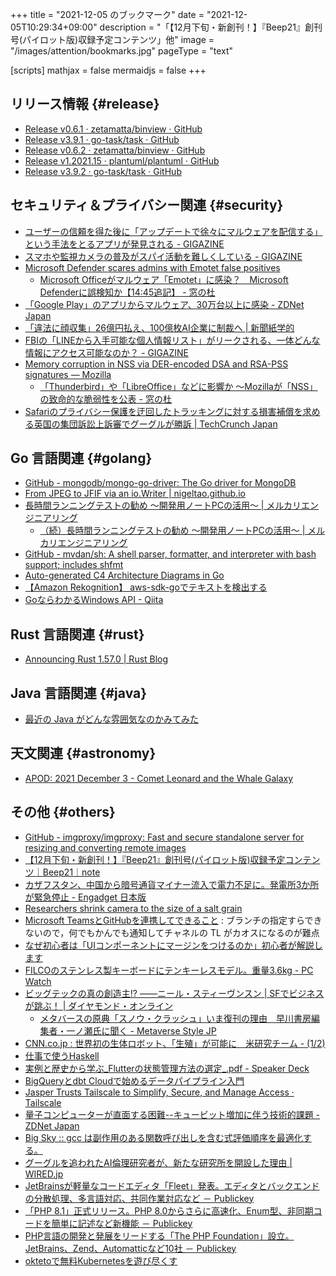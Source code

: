 +++
title = "2021-12-05 のブックマーク"
date =  "2021-12-05T10:29:34+09:00"
description = "「【12月下旬・新創刊！】『Beep21』創刊号(パイロット版)収録予定コンテンツ」他"
image = "/images/attention/bookmarks.jpg"
pageType = "text"

[scripts]
  mathjax = false
  mermaidjs = false
+++

## リリース情報 {#release}

- [Release v0.6.1 · zetamatta/binview · GitHub](https://github.com/zetamatta/binview/releases/tag/v0.6.1)
- [Release v3.9.1 · go-task/task · GitHub](https://github.com/go-task/task/releases/tag/v3.9.1)
- [Release v0.6.2 · zetamatta/binview · GitHub](https://github.com/zetamatta/binview/releases/tag/v0.6.2)
- [Release v1.2021.15 · plantuml/plantuml · GitHub](https://github.com/plantuml/plantuml/releases/tag/v1.2021.15)
- [Release v3.9.2 · go-task/task · GitHub](https://github.com/go-task/task/releases/tag/v3.9.2)

## セキュリティ＆プライバシー関連 {#security}

- [ユーザーの信頼を得た後に「アップデートで徐々にマルウェアを配信する」という手法をとるアプリが発見される - GIGAZINE](https://gigazine.net/news/20211130-malware-infections-google-play/)
- [スマホや監視カメラの普及がスパイ活動を難しくしている - GIGAZINE](https://gigazine.net/news/20211130-spying-obstacles/)
- [Microsoft Defender scares admins with Emotet false positives](https://www.bleepingcomputer.com/news/microsoft/microsoft-defender-scares-admins-with-emotet-false-positives/)
  - [Microsoft Officeがマルウェア「Emotet」に感染？　Microsoft Defenderに誤検知か【14:45追記】 - 窓の杜](https://forest.watch.impress.co.jp/docs/news/1370509.html)
- [「Google Play」のアプリからマルウェア、30万台以上に感染 - ZDNet Japan](https://japan.zdnet.com/article/35180129/)
- [「違法に顔収集」26億円払え、100億枚AI企業に制裁へ | 新聞紙学的](https://kaztaira.wordpress.com/2021/12/02/facial_recognition_company_faces_17_million_pound_fines/)
- [FBIの「LINEから入手可能な個人情報リスト」がリークされる、一体どんな情報にアクセス可能なのか？ - GIGAZINE](https://gigazine.net/news/20211202-line-fbi/)
- [Memory corruption in NSS via DER-encoded DSA and RSA-PSS signatures — Mozilla](https://www.mozilla.org/en-US/security/advisories/mfsa2021-51/)
  - [「Thunderbird」や「LibreOffice」などに影響か ～Mozillaが「NSS」の致命的な脆弱性を公表 - 窓の杜](https://forest.watch.impress.co.jp/docs/news/1371016.html)
- [Safariのプライバシー保護を迂回したトラッキングに対する損害補償を求める英国の集団訴訟上訴審でグーグルが勝訴  |  TechCrunch Japan](https://jp.techcrunch.com/2021/11/29/2021-11-10-google-wins-appeal-against-uk-class-action-style-suit-seeking-damages-for-safari-tracking/)

## Go 言語関連 {#golang}

- [GitHub - mongodb/mongo-go-driver: The Go driver for MongoDB](https://github.com/mongodb/mongo-go-driver)
- [From JPEG to JFIF via an io.Writer | nigeltao.github.io](https://nigeltao.github.io/blog/2021/from-jpeg-to-jfif.html)
- [長時間ランニングテストの勧め 〜開発用ノートPCの活用〜 | メルカリエンジニアリング](https://engineering.mercari.com/blog/entry/20201215-running-tests/)
  - [（続）長時間ランニングテストの勧め 〜開発用ノートPCの活用〜 | メルカリエンジニアリング](https://engineering.mercari.com/blog/entry/20211202-running-tests/)
- [GitHub - mvdan/sh: A shell parser, formatter, and interpreter with bash support; includes shfmt](https://github.com/mvdan/sh)
- [Auto-generated C4 Architecture Diagrams in Go](https://threedots.tech/post/auto-generated-c4-architecture-diagrams-in-go/)
- [【Amazon Rekognition】 aws-sdk-goでテキストを検出する](https://zenn.dev/a_ichi1/articles/5c0bc60cea2ffc)
- [GoならわかるWindows API - Qiita](https://qiita.com/masa_ito/items/e3f21dd43e1013732755)

## Rust 言語関連 {#rust}

- [Announcing Rust 1.57.0 | Rust Blog](https://blog.rust-lang.org/2021/12/02/Rust-1.57.0.html)

## Java  言語関連 {#java}

- [最近の Java がどんな雰囲気なのかみてみた](https://zenn.dev/chanmoro/articles/8368583c8bd61b)

## 天文関連 {#astronomy}

- [APOD: 2021 December 3 - Comet Leonard and the Whale Galaxy](https://apod.nasa.gov/apod/ap211203.html)

## その他 {#others}

- [GitHub - imgproxy/imgproxy: Fast and secure standalone server for resizing and converting remote images](https://github.com/imgproxy/imgproxy)
- [【12月下旬・新創刊！】『Beep21』創刊号(パイロット版)収録予定コンテンツ｜Beep21｜note](https://note.com/beep21/n/n8a662ccdcf33)
- [カザフスタン、中国から暗号通貨マイナー流入で電力不足に。発電所3か所が緊急停止 - Engadget 日本版](https://japanese.engadget.com/crypto-mining-causes-power-shortage-in-kazakhstan-090014352.html)
- [Researchers shrink camera to the size of a salt grain](https://phys.org/news/2021-11-camera-size-salt-grain.html)
- [Microsoft TeamsとGitHubを連携してできること](https://www.biz2cloud.com/blog/do-with-microsoft-teams-and-github) : ブランチの指定すらできないので，何でもかんでも通知してチャネルの TL がカオスになるのが難点
- [なぜ初心者は「UIコンポーネントにマージンをつけるのか」初心者が解説します](https://zenn.dev/ryusou/articles/why-margin-component)
- [FILCOのステンレス製キーボードにテンキーレスモデル。重量3.6kg  - PC Watch](https://pc.watch.impress.co.jp/docs/news/1370551.html)
- [ビッグテックの真の創造主!? ――ニール・スティーヴンスン | SFでビジネスが跳ぶ！ | ダイヤモンド・オンライン](https://diamond.jp/articles/-/280417)
  - [メタバースの原典「スノウ・クラッシュ」いま復刊の理由　早川書房編集者・一ノ瀬氏に聞く - Metaverse Style JP](https://www.metaverse-style.com/interview/2470)
- [CNN.co.jp : 世界初の生体ロボット、「生殖」が可能に　米研究チーム - (1/2)](https://www.cnn.co.jp/fringe/35180169.html)
- [仕事で使うHaskell](https://zenn.dev/ruicc/articles/58014f5c913a7d)
- [実例と歴史から学ぶ_Flutterの状態管理方法の選定_.pdf - Speaker Deck](https://speakerdeck.com/entaku/shi-li-toli-shi-karaxue-hu-flutterfalsezhuang-tai-guan-li-fang-fa-falsexuan-ding)
- [BigQueryとdbt Cloudで始めるデータパイプライン入門](https://zenn.dev/dbt_tokyo/books/537de43829f3a0)
- [Jasper Trusts Tailscale to Simplify, Secure, and Manage Access · Tailscale](https://tailscale.com/customers/jasper/)
- [量子コンピューターが直面する困難--キュービット増加に伴う技術的課題 - ZDNet Japan](https://japan.zdnet.com/article/35180252/)
- [Big Sky :: gcc は副作用のある関数呼び出しを含む式評価順序を最適化する。](https://mattn.kaoriya.net/software/lang/c/20130426110223.htm)
- [グーグルを追われたAI倫理研究者が、新たな研究所を開設した理由 | WIRED.jp](https://wired.jp/2021/12/04/ex-googler-timnit-gebru-starts-ai-research-center/)
- [JetBrainsが軽量なコードエディタ「Fleet」発表。エディタとバックエンドの分散処理、多言語対応、共同作業対応など － Publickey](https://www.publickey1.jp/blog/21/jetbrainsfleet.html)
- [「PHP 8.1」正式リリース。PHP 8.0からさらに高速化、Enum型、非同期コードを簡単に記述など新機能 － Publickey](https://www.publickey1.jp/blog/21/php_81php_80enum.html)
- [PHP言語の開発と発展をリードする「The PHP Foundation」設立。JetBrains、Zend、Automatticなど10社 － Publickey](https://www.publickey1.jp/blog/21/phpthe_php_foundationjetbrainszendautomattic10.html)
- [oktetoで無料Kubernetesを遊び尽くす](https://zenn.dev/aoi/articles/9ff83fe3c2e58d)
